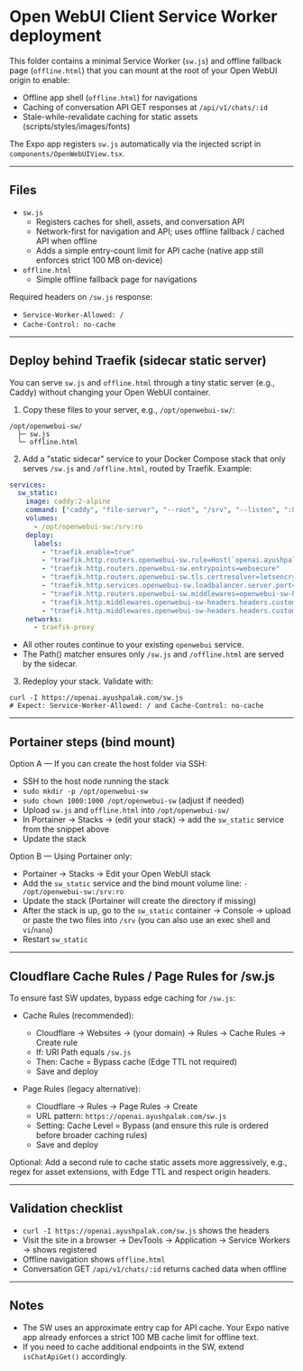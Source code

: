 # Open WebUI Client Service Worker deployment

This folder contains a minimal Service Worker (`sw.js`) and offline fallback page (`offline.html`) that you can mount at the root of your Open WebUI origin to enable:

- Offline app shell (`offline.html`) for navigations
- Caching of conversation API GET responses at `/api/v1/chats/:id`
- Stale-while-revalidate caching for static assets (scripts/styles/images/fonts)

The Expo app registers `sw.js` automatically via the injected script in `components/OpenWebUIView.tsx`.

---

## Files

- `sw.js`
  - Registers caches for shell, assets, and conversation API
  - Network-first for navigation and API; uses offline fallback / cached API when offline
  - Adds a simple entry-count limit for API cache (native app still enforces strict 100 MB on-device)
- `offline.html`
  - Simple offline fallback page for navigations

Required headers on `/sw.js` response:
- `Service-Worker-Allowed: /`
- `Cache-Control: no-cache`

---

## Deploy behind Traefik (sidecar static server)

You can serve `sw.js` and `offline.html` through a tiny static server (e.g., Caddy) without changing your Open WebUI container.

1) Copy these files to your server, e.g., `/opt/openwebui-sw/`:

```
/opt/openwebui-sw/
  ├─ sw.js
  └─ offline.html
```

2) Add a "static sidecar" service to your Docker Compose stack that only serves `/sw.js` and `/offline.html`, routed by Traefik. Example:

```yaml
services:
  sw_static:
    image: caddy:2-alpine
    command: ["caddy", "file-server", "--root", "/srv", "--listen", ":8080"]
    volumes:
      - /opt/openwebui-sw:/srv:ro
    deploy:
      labels:
        - "traefik.enable=true"
        - "traefik.http.routers.openwebui-sw.rule=Host(`openai.ayushpalak.com`) && (Path(`/sw.js`) || Path(`/offline.html`))"
        - "traefik.http.routers.openwebui-sw.entrypoints=websecure"
        - "traefik.http.routers.openwebui-sw.tls.certresolver=letsencrypt"
        - "traefik.http.services.openwebui-sw.loadbalancer.server.port=8080"
        - "traefik.http.routers.openwebui-sw.middlewares=openwebui-sw-headers"
        - "traefik.http.middlewares.openwebui-sw-headers.headers.customresponseheaders.Service-Worker-Allowed=/"
        - "traefik.http.middlewares.openwebui-sw-headers.headers.customresponseheaders.Cache-Control=no-cache"
    networks:
      - traefik-proxy
```

- All other routes continue to your existing `openwebui` service.
- The Path() matcher ensures only `/sw.js` and `/offline.html` are served by the sidecar.

3) Redeploy your stack. Validate with:

```
curl -I https://openai.ayushpalak.com/sw.js
# Expect: Service-Worker-Allowed: / and Cache-Control: no-cache
```

---

## Portainer steps (bind mount)

Option A — If you can create the host folder via SSH:
- SSH to the host node running the stack
- `sudo mkdir -p /opt/openwebui-sw`
- `sudo chown 1000:1000 /opt/openwebui-sw` (adjust if needed)
- Upload `sw.js` and `offline.html` into `/opt/openwebui-sw/`
- In Portainer → Stacks → (edit your stack) → add the `sw_static` service from the snippet above
- Update the stack

Option B — Using Portainer only:
- Portainer → Stacks → Edit your Open WebUI stack
- Add the `sw_static` service and the bind mount volume line: `- /opt/openwebui-sw:/srv:ro`
- Update the stack (Portainer will create the directory if missing)
- After the stack is up, go to the `sw_static` container → Console → upload or paste the two files into `/srv` (you can also use an exec shell and `vi`/`nano`)
- Restart `sw_static`

---

## Cloudflare Cache Rules / Page Rules for /sw.js

To ensure fast SW updates, bypass edge caching for `/sw.js`:

- Cache Rules (recommended):
  - Cloudflare → Websites → (your domain) → Rules → Cache Rules → Create rule
  - If: URI Path equals `/sw.js`
  - Then: Cache = Bypass cache (Edge TTL not required)
  - Save and deploy

- Page Rules (legacy alternative):
  - Cloudflare → Rules → Page Rules → Create
  - URL pattern: `https://openai.ayushpalak.com/sw.js`
  - Setting: Cache Level = Bypass (and ensure this rule is ordered before broader caching rules)
  - Save and deploy

Optional: Add a second rule to cache static assets more aggressively, e.g., regex for asset extensions, with Edge TTL and respect origin headers.

---

## Validation checklist

- `curl -I https://openai.ayushpalak.com/sw.js` shows the headers
- Visit the site in a browser → DevTools → Application → Service Workers → shows registered
- Offline navigation shows `offline.html`
- Conversation GET `/api/v1/chats/:id` returns cached data when offline

---

## Notes

- The SW uses an approximate entry cap for API cache. Your Expo native app already enforces a strict 100 MB cache limit for offline text.
- If you need to cache additional endpoints in the SW, extend `isChatApiGet()` accordingly.
